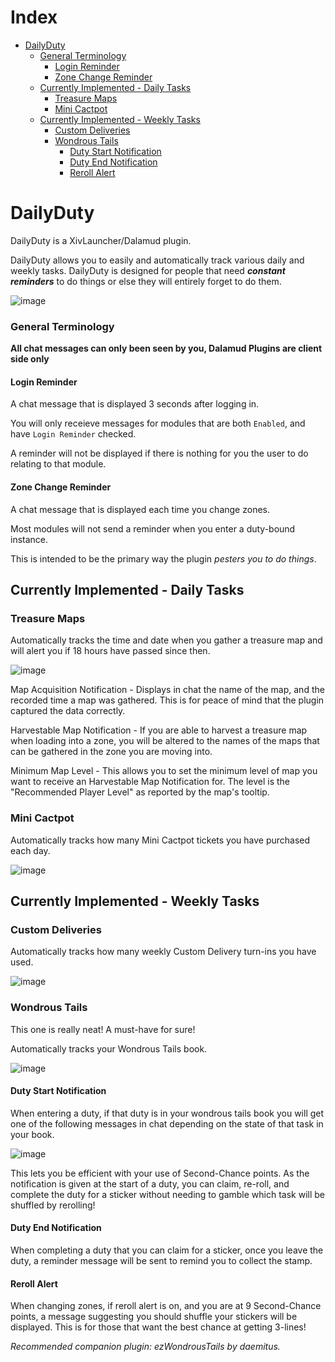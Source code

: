 # Index
- [DailyDuty](#dailyduty)
    + [General Terminology](#general-terminology)
      - [Login Reminder](#login-reminder)
      - [Zone Change Reminder](#zone-change-reminder)
  * [Currently Implemented - Daily Tasks](#currently-implemented---daily-tasks)
    + [Treasure Maps](#treasure-maps)
    + [Mini Cactpot](#mini-cactpot)
  * [Currently Implemented - Weekly Tasks](#currently-implemented---weekly-tasks)
    + [Custom Deliveries](#custom-deliveries)
    + [Wondrous Tails](#wondrous-tails)
      - [Duty Start Notification](#duty-start-notification)
      - [Duty End Notification](#duty-end-notification)
      - [Reroll Alert](#reroll-alert)


# DailyDuty
DailyDuty is a XivLauncher/Dalamud plugin.

DailyDuty allows you to easily and automatically track various daily and weekly tasks.
DailyDuty is designed for people that need _**constant reminders**_ to do things or else they will entirely forget to do them.

![image](https://user-images.githubusercontent.com/9083275/151653259-b369c0d7-cb86-474c-8ef3-f5146db6f123.png)

### General Terminology

**All chat messages can only been seen by you, Dalamud Plugins are client side only**

#### Login Reminder 
A chat message that is displayed 3 seconds after logging in. 

You will only receieve messages for modules that are both `Enabled`, and have `Login Reminder` checked. 

A reminder will not be displayed if there is nothing for you the user to do relating to that module.

#### Zone Change Reminder
A chat message that is displayed each time you change zones.

Most modules will not send a reminder when you enter a duty-bound instance.

This is intended to be the primary way the plugin *pesters you to do things*.

## Currently Implemented - Daily Tasks

### Treasure Maps
Automatically tracks the time and date when you gather a treasure map and will alert you if 18 hours have passed since then.

![image](https://user-images.githubusercontent.com/9083275/151653466-5a7ead81-09db-4804-ba6d-40c361700aec.png)

Map Acquisition Notification - Displays in chat the name of the map, and the recorded time a map was gathered. This is for peace of mind that the plugin captured the data correctly.

Harvestable Map Notification - If you are able to harvest a treasure map when loading into a zone, you will be altered to the names of the maps that can be gathered in the zone you are moving into.

Minimum Map Level - This allows you to set the minimum level of map you want to receive an Harvestable Map Notification for. The level is the "Recommended Player Level" as reported by the map's tooltip.

### Mini Cactpot
Automatically tracks how many Mini Cactpot tickets you have purchased each day.

![image](https://user-images.githubusercontent.com/9083275/151653526-393c7a48-1329-4e8e-b255-f6d15e7bc4d3.png)

## Currently Implemented - Weekly Tasks

### Custom Deliveries
Automatically tracks how many weekly Custom Delivery turn-ins you have used.

![image](https://user-images.githubusercontent.com/9083275/151653551-6dd348d8-bc26-4c7a-9f9c-7ef7c526adbf.png)

### Wondrous Tails
This one is really neat! A must-have for sure!

Automatically tracks your Wondrous Tails book.

![image](https://user-images.githubusercontent.com/9083275/151653603-16af1007-eefb-48ec-8a32-a24212a388f8.png)

#### Duty Start Notification
When entering a duty, if that duty is in your wondrous tails book you will get one of the following messages in chat depending on the state of that task in your book.

![image](https://user-images.githubusercontent.com/9083275/151653729-f4023f67-a165-43c0-9646-ac2b3d6d2fc3.png)

This lets you be efficient with your use of Second-Chance points. As the notification is given at the start of a duty, you can claim, re-roll, and complete the duty for a sticker without needing to gamble which task will be shuffled by rerolling!

#### Duty End Notification
When completing a duty that you can claim for a sticker, once you leave the duty, a reminder message will be sent to remind you to collect the stamp.

#### Reroll Alert
When changing zones, if reroll alert is on, and you are at 9 Second-Chance points, a message suggesting you should shuffle your stickers will be displayed. This is for those that want the best chance at getting 3-lines!

_Recommended companion plugin: ezWondrousTails by daemitus._
